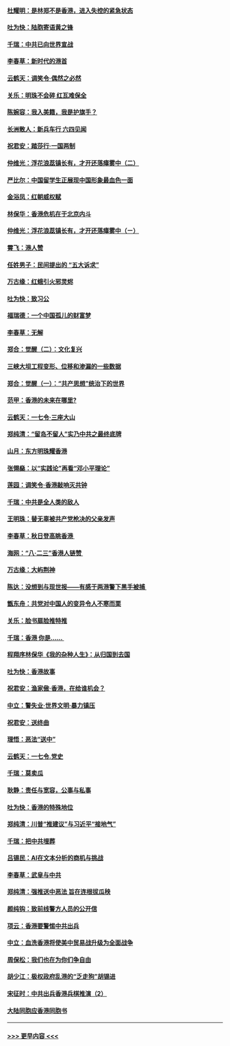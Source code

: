 #### [杜耀明：是林郑不是香港，进入失控的紧急状态](../pages/nsc993/n11491420.md?t=09011144) 
#### [吐为快：陆胞寄语黄之锋](../pages/nsc993/n11491117.md?t=09011144) 
#### [千瑞：中共已向世界宣战](../pages/nsc993/n11490123.md?t=09011144) 
#### [李春草：新时代的港首](../pages/nsc993/n11489864.md?t=09011144) 
#### [云鹤天：调笑令·偶然之必然](../pages/nsc993/n11489701.md?t=09011144) 
#### [关乐：明珠不会碎 红瓦难保全](../pages/nsc993/n11489647.md?t=09011144) 
#### [陈婉容：我入美籍，我是护旗手？](../pages/nsc993/n11487908.md?t=09011144) 
#### [长洲散人：新兵车行 六四见闻](../pages/nsc993/n11487729.md?t=09011144) 
#### [祝君安：踏莎行‧一国两制](../pages/nsc993/n11487699.md?t=09011144) 
#### [仲维光：浮花浪蕊镇长有，才开还落瘴雾中（二）](../pages/nsc993/n11483286.md?t=09011144) 
#### [严比尔：中国留学生正展现中国形象最血色一面](../pages/nsc993/n11485145.md?t=09011144) 
#### [金浴凤：红朝威权赋](../pages/nsc993/n11485191.md?t=09011144) 
#### [林保华：香港危机在于北京内斗](../pages/nsc993/n11484593.md?t=09011144) 
#### [仲维光：浮花浪蕊镇长有，才开还落瘴雾中（ㄧ）](../pages/nsc993/n11483259.md?t=09011144) 
#### [霄飞：港人赞](../pages/nsc993/n11482957.md?t=09011144) 
#### [任姓男子：民间提出的 “五大诉求”](../pages/nsc993/n11482897.md?t=09011144) 
#### [万古缘：红蛾引火邪灵烬](../pages/nsc993/n11482886.md?t=09011144) 
#### [吐为快：致习公](../pages/nsc993/n11482867.md?t=09011144) 
#### [福瑞德：一个中国孤儿的财富梦](../pages/nsc993/n11482817.md?t=09011144) 
#### [李春草：无解](../pages/nsc993/n11482791.md?t=09011144) 
#### [郑合：觉醒（二）：文化复兴](../pages/nsc993/n11478025.md?t=09011144) 
#### [三峡大坝工程变形、位移和渗漏的一些数据](../pages/nsc993/n11478232.md?t=09011144) 
#### [郑合：觉醒（一）：“共产思想”统治下的世界](../pages/nsc993/n11477663.md?t=09011144) 
#### [范甲：香港的未来在哪里?](../pages/nsc993/n11477249.md?t=09011144) 
#### [云鹤天：一七令·三座大山](../pages/nsc993/n11477192.md?t=09011144) 
#### [郑纯清：“留岛不留人”实乃中共之最终底牌](../pages/nsc993/n11476160.md?t=09011144) 
#### [山月：东方明珠耀香港](../pages/nsc993/n11476077.md?t=09011144) 
#### [张翎燊：以“实践论”再看“邓小平理论”](../pages/nsc993/n11475733.md?t=09011144) 
#### [莲园：调笑令‧香港敲响灭共钟](../pages/nsc993/n11475723.md?t=09011144) 
#### [千瑞：中共是全人类的敌人](../pages/nsc993/n11475329.md?t=09011144) 
#### [王明珠：替无辜被共产党枪决的父亲发声](../pages/nsc993/n11474570.md?t=09011144) 
#### [李春草：秋日登高眺香港 ](../pages/nsc993/n11474491.md?t=09011144) 
#### [海网：“八·二三”香港人链赞 ](../pages/nsc993/n11474538.md?t=09011144) 
#### [万古缘：大屿荆神](../pages/nsc993/n11474401.md?t=09011144) 
#### [陈达：没想到与现世报——有感于两港警下黑手被捕 ](../pages/nsc993/n11472557.md?t=09011144) 
#### [甑东舟：共党对中国人的变异令人不寒而栗](../pages/nsc993/n11472496.md?t=09011144) 
#### [关乐：脸书扇脸推特推](../pages/nsc993/n11472488.md?t=09011144) 
#### [千瑞：香港  你是…… ](../pages/nsc993/n11472459.md?t=09011144) 
#### [程翔序林保华《我的杂种人生》：从归国到去国](../pages/nsc993/n11472369.md?t=09011144) 
#### [吐为快：香港故事](../pages/nsc993/n11471931.md?t=09011144) 
#### [祝君安：渔家傲‧香港，在给谁机会？](../pages/nsc993/n11469718.md?t=09011144) 
#### [中立：警失业‧世界文明‧暴力镇压](../pages/nsc993/n11467566.md?t=09011144) 
#### [祝君安：送终曲](../pages/nsc993/n11467546.md?t=09011144) 
#### [理悟：恶法“送中”](../pages/nsc993/n11467290.md?t=09011144) 
#### [云鹤天：一七令.党史](../pages/nsc993/n11464122.md?t=09011144) 
#### [千瑞：莫卖瓜](../pages/nsc993/n11463014.md?t=09011144) 
#### [耿静：责任与宽容，公事与私事](../pages/nsc993/n11462810.md?t=09011144) 
#### [吐为快：香港的特殊地位](../pages/nsc993/n11462562.md?t=09011144) 
#### [郑纯清：川普“推建议”与习近平“接地气”](../pages/nsc993/n11461683.md?t=09011144) 
#### [千瑞：把中共埋葬](../pages/nsc993/n11461658.md?t=09011144) 
#### [吕锡民：AI在文本分析的商机与挑战](../pages/nsc993/n11460607.md?t=09011144) 
#### [李春草：武皇与中共](../pages/nsc993/n11460589.md?t=09011144) 
#### [郑纯清：强推送中恶法 旨在连根拔瓜秧](../pages/nsc993/n11460526.md?t=09011144) 
#### [颜纯钩：致前线警方人员的公开信](../pages/nsc993/n11459564.md?t=09011144) 
#### [项云：香港要警惕中共出兵](../pages/nsc993/n11459530.md?t=09011144) 
#### [中立：血洗香港将使美中贸易战升级为全面战争](../pages/nsc993/n11459717.md?t=09011144) 
#### [周保松：我们也在为你们争自由](../pages/nsc993/n11459087.md?t=09011144) 
#### [胡少江：极权政府乱港的“乏走狗”胡锡进](../pages/nsc993/n11459051.md?t=09011144) 
#### [宋征时：中共出兵香港兵棋推演（2）](../pages/nsc993/n11458306.md?t=09011144) 
#### [大陆同胞应香港同胞书](../pages/nsc993/n11457241.md?t=09011144) 

----
#### [ >>> 更早内容 <<< ](../indexes/nsc993-earlier.md)
